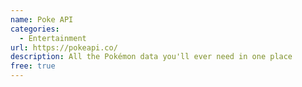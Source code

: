 ```yaml
---
name: Poke API
categories:
  - Entertainment
url: https://pokeapi.co/
description: All the Pokémon data you'll ever need in one place
free: true
---
```

